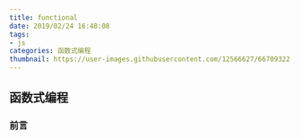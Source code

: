 ```yaml
---
title: functional
date: 2019/02/24 16:48:08
tags:
- js
categories: 函数式编程
thumbnail: https://user-images.githubusercontent.com/12566627/66709322-0832cb00-ed94-11e9-90c5-b61989f1baff.jpg
---
```


## 函数式编程

### 前言